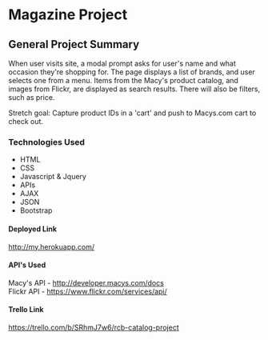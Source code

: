 <h1>Magazine Project</h1>

<h2>General Project Summary</h2>

<p>When user visits site, a modal prompt asks for user's name and what occasion they're shopping for. The page displays a list of brands, and user selects one from a menu. Items from the Macy's product catalog, and images from Flickr, are displayed as search results. There will also be filters, such as price.</p>

<p>Stretch goal: Capture product IDs in a 'cart' and push to Macys.com cart to check out.</p>

<h3>Technologies Used</h3>

<ul>
  <li>HTML</li>
  <li>CSS</li>
  <li>Javascript & Jquery</li>
  <li>APIs</li>
  <li>AJAX</li>
  <li>JSON</li>
  <li>Bootstrap</li>
</ul>

<h4>Deployed Link</h4>

http://my.herokuapp.com/

<h4>API's Used</h4>

Macy's API - <a href="http://developer.macys.com/docs" target="_blank">http://developer.macys.com/docs</a>
<br>Flickr API - <a href="https://www.flickr.com/services/api/">https://www.flickr.com/services/api/</a>

<h4>Trello Link</h4>

<a href="https://trello.com/b/SRhmJ7w6/rcb-catalog-project" target="_blank">https://trello.com/b/SRhmJ7w6/rcb-catalog-project</a>